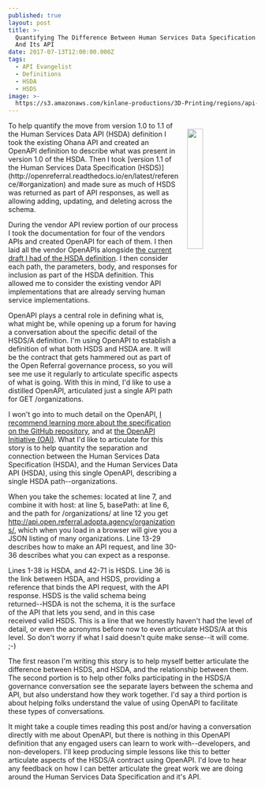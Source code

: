 ```yaml
---
published: true
layout: post
title: >-
  Quantifying The Difference Between Human Services Data Specification (HSDS)
  And Its API
date: 2017-07-13T12:00:00.000Z
tags:
  - API Evangelist
  - Definitions
  - HSDA
  - HSDS
image: >-
  https://s3.amazonaws.com/kinlane-productions/3D-Printing/regions/api-regions-global-map-from-google.png
---
```

<p><img src="https://s3.amazonaws.com/kinlane-productions/api-evangelist/openapi-spec/openapi-spec-icon.png" align="right" width="25%" style="padding: 15px;" /></p>To help quantify the move from version 1.0 to 1.1 of the Human Services Data API (HSDA) definition I took the existing Ohana API and created an OpenAPI definition to describe what was present in version 1.0 of the HSDA. Then I took [version 1.1 of the Human Services Data Specification (HSDS)](http://openreferral.readthedocs.io/en/latest/reference/#organization) and made sure as much of HSDS was returned as part of API responses, as well as allowing adding, updating, and deleting across the schema.

During the vendor API review portion of our process I took the documentation for four of the vendors APIs and created OpenAPI for each of them. I then laid all the vendor OpenAPIs alongside [the current draft I had of the HSDA definition](https://openreferral.github.io/api-specification/definition/). I then consider each path, the parameters, body, and responses for inclusion as part of the HSDA definition. This allowed me to consider the existing vendor API implementations that are already serving human service implementations.

OpenAPI plays a central role in defining what is, what might be, while opening up a forum for having a conversation about the specific detail of the HSDS/A definition. I'm using OpenAPI to establish a definition of what both HSDS and HSDA are. It will be the contract that gets hammered out as part of the Open Referral governance process, so you will see me use it regularly to articulate specific aspects of what is going. With this in mind, I'd like to use a distilled OpenAPI, articulated just a single API path for GET /organizations.

<script src="https://gist.github.com/kinlane/b44af277c9ad8948e82215ee31a7e195.js"></script>

I won't go into to much detail on the OpenAPI, [I recommend learning more about the specification on the GitHub repository](https://github.com/OAI/OpenAPI-Specification), and at [the OpenAPI Initiative (OAI)](https://www.openapis.org/). What I'd like to articulate for this story is to help quantity the separation and connection between the Human Services Data Specification (HSDA), and the Human Services Data API (HSDA), using this single OpenAPI, describing a single HSDA path--organizations.

When you take the schemes: located at line 7, and combine it with host: at line 5, basePath: at line 6, and the path for /organizations/ at line 12 you get http://api.open.referral.adopta.agency/organizations/, which when you load in a browser will give you a JSON listing of many organizations. Line 13-29 describes how to make an API request, and line 30-36 describes what you can expect as a response.

Lines 1-38 is HSDA, and 42-71 is HSDS. Line 36 is the link between HSDA, and HSDS, providing a reference that binds the API request, with the API response. HSDS is the valid schema being returned--HSDA is not the schema, it is the surface of the API that lets you send, and in this case received valid HSDS. This is a line that we honestly haven't had the level of detail, or even the acronyms before now to even articulate HSDS/A at this level. So don't worry if what I said doesn't quite make sense--it will come. ;-)

The first reason I'm writing this story is to help myself better articulate the difference between HSDS, and HSDA, and the relationship between them. The second portion is to help other folks participating in the HSDS/A governance conversation see the separate layers between the schema and API, but also understand how they work together. I'd say a third portion is about helping folks understand the value of using OpenAPI to facilitate these types of conversations.

It might take a couple times reading this post and/or having a conversation directly with me about OpenAPI, but there is nothing in this OpenAPI definition that any engaged users can learn to work with--developers, and non-developers. I'll keep producing simple lessons like this to better articulate aspects of the HSDS/A contract using OpenAPI. I'd love to hear any feedback on how I can better articulate the great work we are doing around the Human Services Data Specification and it's API.
